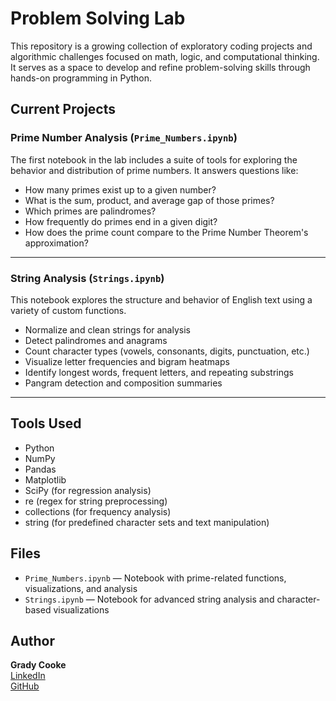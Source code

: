 # Problem Solving Lab

This repository is a growing collection of exploratory coding projects and algorithmic challenges focused on math, logic, and computational thinking. It serves as a space to develop and refine problem-solving skills through hands-on programming in Python.

## Current Projects

### Prime Number Analysis (`Prime_Numbers.ipynb`)

The first notebook in the lab includes a suite of tools for exploring the behavior and distribution of prime numbers. It answers questions like:

- How many primes exist up to a given number?
- What is the sum, product, and average gap of those primes?
- Which primes are palindromes?
- How frequently do primes end in a given digit?
- How does the prime count compare to the Prime Number Theorem's approximation?

---

### String Analysis (`Strings.ipynb`)

This notebook explores the structure and behavior of English text using a variety of custom functions.

- Normalize and clean strings for analysis
- Detect palindromes and anagrams
- Count character types (vowels, consonants, digits, punctuation, etc.)
- Visualize letter frequencies and bigram heatmaps
- Identify longest words, frequent letters, and repeating substrings
- Pangram detection and composition summaries

---

## Tools Used

- Python
- NumPy
- Pandas
- Matplotlib
- SciPy (for regression analysis)
- re (regex for string preprocessing)
- collections (for frequency analysis)
- string (for predefined character sets and text manipulation)

## Files

- `Prime_Numbers.ipynb` — Notebook with prime-related functions, visualizations, and analysis
- `Strings.ipynb` — Notebook for advanced string analysis and character-based visualizations

## Author

**Grady Cooke**  
[LinkedIn](https://www.linkedin.com/in/grady-cooke)  
[GitHub](https://github.com/gradycooke)
